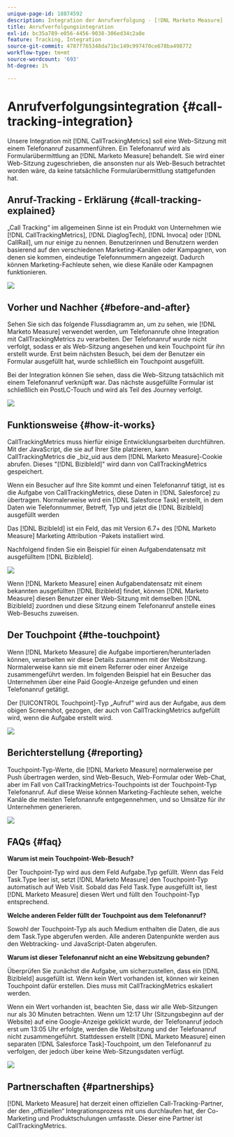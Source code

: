 ```yaml
---
unique-page-id: 18874592
description: Integration der Anrufverfolgung - [!DNL Marketo Measure]
title: Anrufverfolgungsintegration
exl-id: bc35a789-e056-4456-9038-306ed34c2a8e
feature: Tracking, Integration
source-git-commit: 4787f765348da71bc149c997470ce678ba498772
workflow-type: tm+mt
source-wordcount: '693'
ht-degree: 1%

---
```


# Anrufverfolgungsintegration {#call-tracking-integration}

Unsere Integration mit [!DNL CallTrackingMetrics] soll eine Web-Sitzung mit einem Telefonanruf zusammenführen. Ein Telefonanruf wird als Formularübermittlung an [!DNL Marketo Measure] behandelt. Sie wird einer Web-Sitzung zugeschrieben, die ansonsten nur als Web-Besuch betrachtet worden wäre, da keine tatsächliche Formularübermittlung stattgefunden hat.

## Anruf-Tracking - Erklärung {#call-tracking-explained}

„Call Tracking“ im allgemeinen Sinne ist ein Produkt von Unternehmen wie [!DNL CallTrackingMetrics], [!DNL DiaglogTech], [!DNL Invoca] oder [!DNL CallRail], um nur einige zu nennen. Benutzerinnen und Benutzern werden basierend auf den verschiedenen Marketing-Kanälen oder Kampagnen, von denen sie kommen, eindeutige Telefonnummern angezeigt. Dadurch können Marketing-Fachleute sehen, wie diese Kanäle oder Kampagnen funktionieren.

![](assets/1.png)

## Vorher und Nachher {#before-and-after}

Sehen Sie sich das folgende Flussdiagramm an, um zu sehen, wie [!DNL Marketo Measure] verwendet werden, um Telefonanrufe ohne Integration mit CallTrackingMetrics zu verarbeiten. Der Telefonanruf wurde nicht verfolgt, sodass er als Web-Sitzung angesehen und kein Touchpoint für ihn erstellt wurde. Erst beim nächsten Besuch, bei dem der Benutzer ein Formular ausgefüllt hat, wurde schließlich ein Touchpoint ausgefüllt.

Bei der Integration können Sie sehen, dass die Web-Sitzung tatsächlich mit einem Telefonanruf verknüpft war. Das nächste ausgefüllte Formular ist schließlich ein PostLC-Touch und wird als Teil des Journey verfolgt.

![](assets/2.png)

## Funktionsweise {#how-it-works}

CallTrackingMetrics muss hierfür einige Entwicklungsarbeiten durchführen. Mit der JavaScript, die sie auf Ihrer Site platzieren, kann CallTrackingMetrics die _biz_uid aus dem [!DNL Marketo Measure]-Cookie abrufen. Dieses &quot;[!DNL BizibleId]&quot; wird dann von CallTrackingMetrics gespeichert.

Wenn ein Besucher auf Ihre Site kommt und einen Telefonanruf tätigt, ist es die Aufgabe von CallTrackingMetrics, diese Daten in [!DNL Salesforce] zu übertragen.  Normalerweise wird ein [!DNL Salesforce Task] erstellt, in dem Daten wie Telefonnummer, Betreff, Typ und jetzt die [!DNL BizibleId] ausgefüllt werden

Das [!DNL BizibleId] ist ein Feld, das mit Version 6.7+ des [!DNL Marketo Measure] Marketing Attribution -Pakets installiert wird.

Nachfolgend finden Sie ein Beispiel für einen Aufgabendatensatz mit ausgefülltem [!DNL BizibleId].

![](assets/3.png)

Wenn [!DNL Marketo Measure] einen Aufgabendatensatz mit einem bekannten ausgefüllten [!DNL BizibleId] findet, können [!DNL Marketo Measure] diesen Benutzer einer Web-Sitzung mit demselben [!DNL BizibleId] zuordnen und diese Sitzung einem Telefonanruf anstelle eines Web-Besuchs zuweisen.

## Der Touchpoint {#the-touchpoint}

Wenn [!DNL Marketo Measure] die Aufgabe importieren/herunterladen können, verarbeiten wir diese Details zusammen mit der Websitzung. Normalerweise kann sie mit einem Referrer oder einer Anzeige zusammengeführt werden. Im folgenden Beispiel hat ein Besucher das Unternehmen über eine Paid Google-Anzeige gefunden und einen Telefonanruf getätigt.

Der [!UICONTROL Touchpoint]-Typ „Aufruf“ wird aus der Aufgabe, aus dem obigen Screenshot, gezogen, der auch von CallTrackingMetrics aufgefüllt wird, wenn die Aufgabe erstellt wird.

![](assets/4.png)

## Berichterstellung {#reporting}

Touchpoint-Typ-Werte, die [!DNL Marketo Measure] normalerweise per Push übertragen werden, sind Web-Besuch, Web-Formular oder Web-Chat, aber im Fall von CallTrackingMetrics-Touchpoints ist der Touchpoint-Typ Telefonanruf. Auf diese Weise können Marketing-Fachleute sehen, welche Kanäle die meisten Telefonanrufe entgegennehmen, und so Umsätze für ihr Unternehmen generieren.

![](assets/5.png)

## FAQs {#faq}

**Warum ist mein Touchpoint-Web-Besuch?**

Der Touchpoint-Typ wird aus dem Feld Aufgabe.Typ gefüllt. Wenn das Feld Task.Type leer ist, setzt [!DNL Marketo Measure] den Touchpoint-Typ automatisch auf Web Visit. Sobald das Feld Task.Type ausgefüllt ist, liest [!DNL Marketo Measure] diesen Wert und füllt den Touchpoint-Typ entsprechend.

**Welche anderen Felder füllt der Touchpoint aus dem Telefonanruf?**

Sowohl der Touchpoint-Typ als auch Medium enthalten die Daten, die aus dem Task.Type abgerufen werden. Alle anderen Datenpunkte werden aus den Webtracking- und JavaScript-Daten abgerufen.

**Warum ist dieser Telefonanruf nicht an eine Websitzung gebunden?**

Überprüfen Sie zunächst die Aufgabe, um sicherzustellen, dass ein [!DNL BizibleId] ausgefüllt ist. Wenn kein Wert vorhanden ist, können wir keinen Touchpoint dafür erstellen. Dies muss mit CallTrackingMetrics eskaliert werden.

Wenn ein Wert vorhanden ist, beachten Sie, dass wir alle Web-Sitzungen nur als 30 Minuten betrachten. Wenn um 12:17 Uhr (Sitzungsbeginn auf der Website) auf eine Google-Anzeige geklickt wurde, der Telefonanruf jedoch erst um 13:05 Uhr erfolgte, werden die Websitzung und der Telefonanruf nicht zusammengeführt. Stattdessen erstellt [!DNL Marketo Measure] einen separaten [!DNL Salesforce Task]-Touchpoint, um den Telefonanruf zu verfolgen, der jedoch über keine Web-Sitzungsdaten verfügt.

![](assets/6.png)

## Partnerschaften {#partnerships}

[!DNL Marketo Measure] hat derzeit einen offiziellen Call-Tracking-Partner, der den „offiziellen“ Integrationsprozess mit uns durchlaufen hat, der Co-Marketing und Produktschulungen umfasste. Dieser eine Partner ist CallTrackingMetrics.
